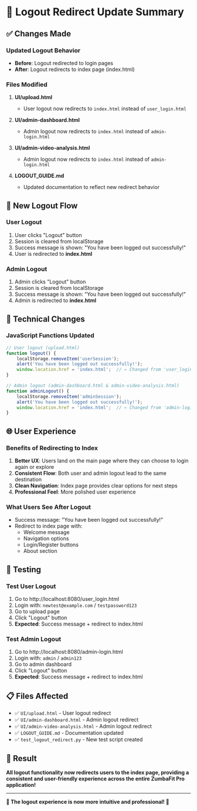# 🔄 Logout Redirect Update Summary

## ✅ **Changes Made**

### **Updated Logout Behavior**
- **Before**: Logout redirected to login pages
- **After**: Logout redirects to index page (index.html)

### **Files Modified**

1. **UI/upload.html**
   - User logout now redirects to `index.html` instead of `user_login.html`

2. **UI/admin-dashboard.html**
   - Admin logout now redirects to `index.html` instead of `admin-login.html`

3. **UI/admin-video-analysis.html**
   - Admin logout now redirects to `index.html` instead of `admin-login.html`

4. **LOGOUT_GUIDE.md**
   - Updated documentation to reflect new redirect behavior

## 🎯 **New Logout Flow**

### **User Logout**
1. User clicks "Logout" button
2. Session is cleared from localStorage
3. Success message is shown: "You have been logged out successfully!"
4. User is redirected to **index.html**

### **Admin Logout**
1. Admin clicks "Logout" button
2. Session is cleared from localStorage
3. Success message is shown: "You have been logged out successfully!"
4. Admin is redirected to **index.html**

## 🔧 **Technical Changes**

### **JavaScript Functions Updated**
```javascript
// User logout (upload.html)
function logout() {
    localStorage.removeItem('userSession');
    alert('You have been logged out successfully!');
    window.location.href = 'index.html';  // ← Changed from 'user_login.html'
}

// Admin logout (admin-dashboard.html & admin-video-analysis.html)
function adminLogout() {
    localStorage.removeItem('adminSession');
    alert('You have been logged out successfully!');
    window.location.href = 'index.html';  // ← Changed from 'admin-login.html'
}
```

## 🌐 **User Experience**

### **Benefits of Redirecting to Index**
1. **Better UX**: Users land on the main page where they can choose to login again or explore
2. **Consistent Flow**: Both user and admin logout lead to the same destination
3. **Clean Navigation**: Index page provides clear options for next steps
4. **Professional Feel**: More polished user experience

### **What Users See After Logout**
- Success message: "You have been logged out successfully!"
- Redirect to index page with:
  - Welcome message
  - Navigation options
  - Login/Register buttons
  - About section

## 🧪 **Testing**

### **Test User Logout**
1. Go to http://localhost:8080/user_login.html
2. Login with: `newtest@example.com` / `testpassword123`
3. Go to upload page
4. Click "Logout" button
5. **Expected**: Success message + redirect to index.html

### **Test Admin Logout**
1. Go to http://localhost:8080/admin-login.html
2. Login with: `admin` / `admin123`
3. Go to admin dashboard
4. Click "Logout" button
5. **Expected**: Success message + redirect to index.html

## 📋 **Files Affected**

- ✅ `UI/upload.html` - User logout redirect
- ✅ `UI/admin-dashboard.html` - Admin logout redirect
- ✅ `UI/admin-video-analysis.html` - Admin logout redirect
- ✅ `LOGOUT_GUIDE.md` - Documentation updated
- ✅ `test_logout_redirect.py` - New test script created

## 🎉 **Result**

**All logout functionality now redirects users to the index page, providing a consistent and user-friendly experience across the entire ZumbaFit Pro application!**

---

**🎵 The logout experience is now more intuitive and professional! 💃**
